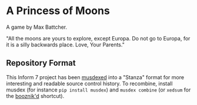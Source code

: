 A Princess of Moons
===================

A game by Max Battcher.

"All the moons are yours to explore, except Europa. Do not go to Europa,
for it is a silly backwards place. Love, Your Parents."

Repository Format
-----------------

This Inform 7 project has been [musdexed](https://pythonhosted.org/musdex/)
into a "Stanza" format for more interesting and readable source control
history. To recombine, install musdex (for instance ``pip install musdex``)
and ``musdex combine`` (or ``xedsum`` for the
[booznik'd](http://quendor.robinlionheart.com/spells) shortcut).
